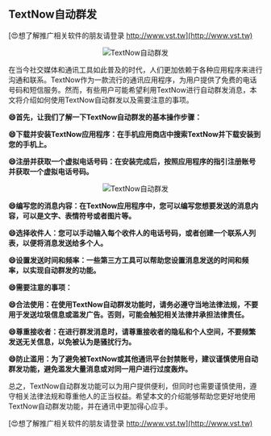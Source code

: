 ## **TextNow自动群发**

[😍想了解推广相关软件的朋友请登录 http://www.vst.tw](http://www.vst.tw)

 <center><img src="https://vst.tw/MP4/tuiguang/png/8.png" alt="TextNow自动群发"></center>

在当今社交媒体和通讯工具如此普及的时代，人们更加依赖于各种应用程序来进行沟通和联系。TextNow作为一款流行的通讯应用程序，为用户提供了免费的电话号码和短信服务。然而，有些用户可能希望利用TextNow进行自动群发消息，本文将介绍如何使用TextNow自动群发以及需要注意的事项。

**😄首先，让我们了解一下TextNow自动群发的基本操作步骤：**

**😄下载并安装TextNow应用程序：在手机应用商店中搜索TextNow并下载安装到您的手机上。**

**😄注册并获取一个虚拟电话号码：在安装完成后，按照应用程序的指引注册账号并获取一个虚拟电话号码。**

 <center><img src="https://vst.tw/MP4/tuiguang/png/1.png" alt="TextNow自动群发"></center>

**😄编写您的消息内容：在TextNow应用程序中，您可以编写您想要发送的消息内容，可以是文字、表情符号或者图片等。**

**😄选择收件人：您可以手动输入每个收件人的电话号码，或者创建一个联系人列表，以便将消息发送给多个人。**

**😄设置发送时间和频率：一些第三方工具可以帮助您设置消息发送的时间和频率，以实现自动群发的功能。**

**😄需要注意的事项：**

**😄合法使用：在使用TextNow自动群发功能时，请务必遵守当地法律法规，不要用于发送垃圾信息或滥发广告。否则，可能会触犯相关法律并承担法律责任。**

**😄尊重接收者：在进行群发消息时，请尊重接收者的隐私和个人空间，不要频繁发送无关信息，以免被认为是骚扰行为。**

**😄防止滥用：为了避免被TextNow或其他通讯平台封禁账号，建议谨慎使用自动群发功能，避免滥发大量消息或对同一用户进行过度轰炸。**

总之，TextNow自动群发功能可以为用户提供便利，但同时也需要谨慎使用，遵守相关法律法规和尊重他人的正当权益。希望本文的介绍能够帮助您更好地使用TextNow自动群发功能，并在通讯中更加得心应手。

[😍想了解推广相关软件的朋友请登录 http://www.vst.tw](http://www.vst.tw)



